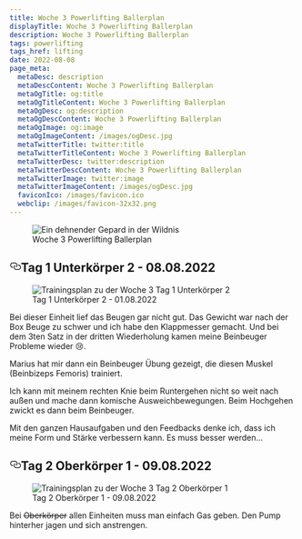 ```yaml
---
title: Woche 3 Powerlifting Ballerplan
displayTitle: Woche 3 Powerlifting Ballerplan
description: Woche 3 Powerlifting Ballerplan
tags: powerlifting
tags_href: lifting
date: 2022-08-08
page_meta:
  metaDesc: description
  metaDescContent: Woche 3 Powerlifting Ballerplan
  metaOgTitle: og:title
  metaOgTitleContent: Woche 3 Powerlifting Ballerplan
  metaOgDesc: og:description
  metaOgDescContent: Woche 3 Powerlifting Ballerplan
  metaOgImage: og:image
  metaOgImageContent: /images/ogDesc.jpg
  metaTwitterTitle: twitter:title
  metaTwitterTitleContent: Woche 3 Powerlifting Ballerplan
  metaTwitterDesc: twitter:description
  metaTwitterDescContent: Woche 3 Powerlifting Ballerplan
  metaTwitterImage: twitter:image
  metaTwitterImageContent: /images/ogDesc.jpg
  faviconIco: /images/favicon.ico
  webclip: /images/favicon-32x32.png
---
```


<figure>

<img src="/images/woche-3/ein-gepard-der-sich-in-der-wildnis-dehnt.jpg" alt="Ein dehnender Gepard in der Wildnis">
<figcaption>Woche 3 Powerlifting Ballerplan</figcaption>

</figure>

<h2 style="position: relative;" id="tag-1"><a href="#tag-1" aria-label="tag 1 Permalink" class="blog-header-link before"><svg aria-hidden="true" focusable="false" height="20" version="1.1" viewbox="0 0 16 16" width="20"><path fill-rule="evenodd" d="M4 9h1v1H4c-1.5 0-3-1.69-3-3.5S2.55 3 4 3h4c1.45 0 3 1.69 3 3.5 0 1.41-.91 2.72-2 3.25V8.59c.58-.45 1-1.27 1-2.09C10 5.22 8.98 4 8 4H4c-.98 0-2 1.22-2 2.5S3 9 4 9zm9-3h-1v1h1c1 0 2 1.22 2 2.5S13.98 12 13 12H9c-.98 0-2-1.22-2-2.5 0-.83.42-1.64 1-2.09V6.25c-1.09.53-2 1.84-2 3.25C6 11.31 7.55 13 9 13h4c1.45 0 3-1.69 3-3.5S14.5 6 13 6z"></path></svg></a>Tag 1 Unterkörper 2 - 08.08.2022</h2>

<figure>

<img class="img-fluid" src="/images/woche-3/woche-3-tag-1-uk-2.png" alt="Trainingsplan zu der Woche 3 Tag 1 Unterkörper 2">
<figcaption>Tag 1 Unterkörper 2 - 01.08.2022</figcaption>

</figure>

Bei dieser Einheit lief das Beugen gar nicht gut. Das Gewicht war nach der Box Beuge zu schwer und ich habe den Klappmesser gemacht. Und bei dem 3ten Satz in der dritten Wiederholung kamen meine Beinbeuger Probleme wieder 😢.

Marius hat mir dann ein Beinbeuger Übung gezeigt, die diesen Muskel (Beinbizeps Femoris) trainiert.

Ich kann mit meinem rechten Knie beim Runtergehen nicht so weit nach außen und mache dann komische Ausweichbewegungen. Beim Hochgehen zwickt es dann beim Beinbeuger.

Mit den ganzen Hausaufgaben und den Feedbacks denke ich, dass ich meine Form und Stärke verbessern kann. Es muss besser werden...

<h2 style="position: relative;" id="tag-2"><a href="#tag-2" aria-label="tag 2 Permalink" class="blog-header-link before"><svg aria-hidden="true" focusable="false" height="20" version="1.1" viewbox="0 0 16 16" width="20"><path fill-rule="evenodd" d="M4 9h1v1H4c-1.5 0-3-1.69-3-3.5S2.55 3 4 3h4c1.45 0 3 1.69 3 3.5 0 1.41-.91 2.72-2 3.25V8.59c.58-.45 1-1.27 1-2.09C10 5.22 8.98 4 8 4H4c-.98 0-2 1.22-2 2.5S3 9 4 9zm9-3h-1v1h1c1 0 2 1.22 2 2.5S13.98 12 13 12H9c-.98 0-2-1.22-2-2.5 0-.83.42-1.64 1-2.09V6.25c-1.09.53-2 1.84-2 3.25C6 11.31 7.55 13 9 13h4c1.45 0 3-1.69 3-3.5S14.5 6 13 6z"></path></svg></a>Tag 2 Oberkörper 1 - 09.08.2022</h2>

<figure>

<img class="img-fluid" src="/images/woche-3/woche-3-tag-2-ok-1.png" alt="Trainingsplan zu der Woche 3 Tag 2 Oberkörper 1">
<figcaption>Tag 2 Oberkörper 1 - 09.08.2022</figcaption>

</figure>

Bei ~~Oberkörper~~ allen Einheiten muss man einfach Gas geben. Den Pump hinterher jagen und sich anstrengen. 


